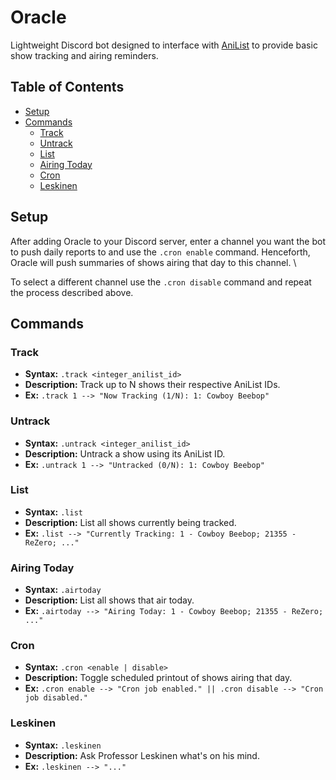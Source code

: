 # Oracle
Lightweight Discord bot designed to interface with [AniList](https://anilist.co/) to provide basic show tracking and airing reminders.

## Table of Contents
- [Setup](#setup)
- [Commands](#commands)
    - [Track](#track)
    - [Untrack](#untrack)
    - [List](#list)
    - [Airing Today](#airing-today)
    - [Cron](#cron)
    - [Leskinen](#leskinen)

## Setup
After adding Oracle to your Discord server, enter a channel you want the bot to push daily reports to and use the `.cron enable` command. Henceforth, Oracle will push summaries of shows airing that day to this channel. \

To select a different channel use the `.cron disable` command and repeat the process described above.

## Commands
### Track
- **Syntax:** `.track <integer_anilist_id>` 
- **Description:** Track up to N shows their respective AniList IDs.
- **Ex:** `.track 1 --> "Now Tracking (1/N): 1: Cowboy Beebop"`

### Untrack
- **Syntax:** `.untrack <integer_anilist_id>` 
- **Description:** Untrack a show using its AniList ID.
- **Ex:** `.untrack 1 --> "Untracked (0/N): 1: Cowboy Beebop"`

### List
- **Syntax:** `.list` 
- **Description:** List all shows currently being tracked.
- **Ex:** `.list --> "Currently Tracking: 1 - Cowboy Beebop; 21355 - ReZero; ..."`

### Airing Today
- **Syntax:** `.airtoday` 
- **Description:** List all shows that air today.
- **Ex:** `.airtoday --> "Airing Today: 1 - Cowboy Beebop; 21355 - ReZero; ..."`

### Cron
- **Syntax:** `.cron <enable | disable>` 
- **Description:** Toggle scheduled printout of shows airing that day.
- **Ex:** `.cron enable --> "Cron job enabled." || .cron disable --> "Cron job disabled."` 

### Leskinen
- **Syntax:** `.leskinen` 
- **Description:** Ask Professor Leskinen what's on his mind.
- **Ex:** `.leskinen --> "..."`
